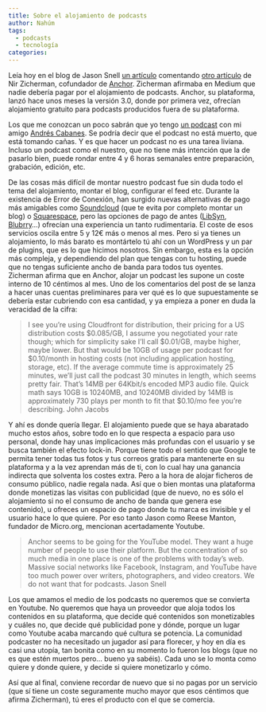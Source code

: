 ```yaml
---
title: Sobre el alojamiento de podcasts
author: Nahúm
tags:
  - podcasts
  - tecnología
categories:
---
```


Leía hoy en el blog de Jason Snell [un artículo](https://sixcolors.com/link/2018/07/why-you-should-never-pay-for-podcast-hosting/) comentando [otro artículo](https://medium.com/@NirZicherman/why-you-should-never-pay-for-podcast-hosting-9c39becd7cf7) de Nir Zicherman, cofundador de [Anchor](https://anchor.fm/). Zicherman afirmaba en Medium que nadie debería pagar por el alojamiento de podcasts. Anchor, su plataforma, lanzó hace unos meses la versión 3.0, donde por primera vez, ofrecían alojamiento gratuito para podcasts producidos fuera de su plataforma.

Los que me conozcan un poco sabrán que yo tengo [un podcast](http://errordeconexion.com/) con mi amigo [Andrés Cabanes](https://twitter.com/caban0es). Se podría decir que el podcast no está muerto, que está tomando cañas. Y es que hacer un podcast no es una tarea liviana. Incluso un podcast como el nuestro, que no tiene más intención que la de pasarlo bien, puede rondar entre 4 y 6 horas semanales entre preparación, grabación, edición, etc.

De las cosas más difícil de montar nuestro podcast fue sin duda todo el tema del alojamiento, montar el blog, configurar el feed etc. Durante la existencia de Error de Conexión, han surgido nuevas alternativas de pago más amigables como [Soundcloud](http://soundcloud.com/) (que te evita por completo montar un blog) o [Squarespace](http://www.squarespace.com/), pero las opciones de pago de antes ([LibSyn](http://libsyn.com/), [Blubrry](http://blubrry.com/)…) ofrecían una experiencia un tanto rudimentaria. El coste de esos servicios oscila entre 5 y 12€ más o menos al mes. Pero si ya tienes un alojamiento, lo más barato es montártelo tú ahí con un WordPress y un par de plugins, que es lo que hicimos nosotros. Sin embargo, esta es la opción más compleja, y dependiendo del plan que tengas con tu hosting, puede que no tengas suficiente ancho de banda para todos tus oyentes. Zicherman afirma que en Anchor, alojar un podcast les supone un coste interno de 10 céntimos al mes. Uno de los comentarios del post de se lanza a hacer unas cuentas preliminares para ver qué es lo que supuestamente se debería estar cubriendo con esa cantidad, y ya empieza a poner en duda la veracidad de la cifra:

> I see you’re using Cloudfront for distribution, their pricing for a US distribution costs $0.085/GB, I assume you negotiated your rate though; which for simplicity sake I’ll call $0.01/GB, maybe higher, maybe lower.
> But that would be 10GB of usage per podcast for $0.10/month in hosting costs (not including application hosting, storage, etc). If the average commute time is approximately 25 minutes, we’ll just call the podcast 30 minutes in length, which seems pretty fair. That’s 14MB per 64Kbit/s encoded MP3 audio file. Quick math says 10GB is 10240MB, and 10240MB divided by 14MB is approximately 730 plays per month to fit that $0.10/mo fee you’re describing.
> John Jacobs

Y ahí es donde quería llegar. El alojamiento puede que se haya abaratado mucho estos años, sobre todo en lo que respecta a espacio para uso personal, donde hay unas implicaciones más profundas con el usuario y se busca también el efecto lock-in. Porque tiene todo el sentido que Google te permita tener todas tus fotos y tus correos gratis para mantenerte en su plataforma y a la vez aprendan más de ti, con lo cual hay una ganancia indirecta que solventa los costes extra. Pero a la hora de alojar ficheros de consumo público, nadie regala nada. Así que o bien montas una plataforma donde monetizas las visitas con publicidad (que de nuevo, no es sólo el alojamiento si no el consumo de ancho de banda que genera ese contenido), u ofreces un espacio de pago donde tu marca es invisible y el usuario hace lo que quiere. Por eso tanto Jason como Reese Manton, fundador de Micro.org, mencionan acertadamente Youtube.

> Anchor seems to be going for the YouTube model. They want a huge number of people to use their platform. But the concentration of so much media in one place is one of the problems with today’s web. Massive social networks like Facebook, Instagram, and YouTube have too much power over writers, photographers, and video creators. We do not want that for podcasts.
> Jason Snell

Los que amamos el medio de los podcasts no queremos que se convierta en Youtube. No queremos que haya un proveedor que aloja todos los contenidos en su plataforma, que decide qué contenidos son monetizables y cuáles no, que decide qué publicidad pone y dónde, porque un lugar como Youtube acaba marcando qué cultura se potencia. La comunidad podcaster no ha necesitado un jugador así para florecer, y hoy en día es casi una utopía, tan bonita como en su momento lo fueron los blogs (que no es que estén muertos pero… bueno ya sabéis). Cada uno se lo monta como quiere y donde quiere, y decide si quiere monetizarlo y cómo.

Así que al final, conviene recordar de nuevo que si no pagas por un servicio (que sí tiene un coste seguramente mucho mayor que esos céntimos que afirma Zicherman), tú eres el producto con el que se comercia.

